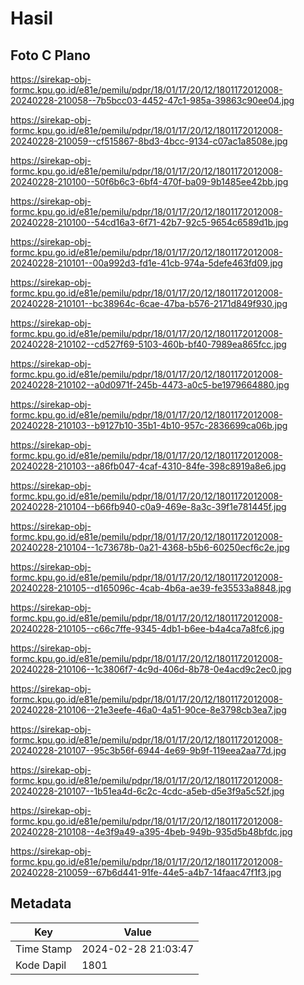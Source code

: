 # Hasil

## Foto C Plano

https://sirekap-obj-formc.kpu.go.id/e81e/pemilu/pdpr/18/01/17/20/12/1801172012008-20240228-210058--7b5bcc03-4452-47c1-985a-39863c90ee04.jpg

https://sirekap-obj-formc.kpu.go.id/e81e/pemilu/pdpr/18/01/17/20/12/1801172012008-20240228-210059--cf515867-8bd3-4bcc-9134-c07ac1a8508e.jpg

https://sirekap-obj-formc.kpu.go.id/e81e/pemilu/pdpr/18/01/17/20/12/1801172012008-20240228-210100--50f6b6c3-6bf4-470f-ba09-9b1485ee42bb.jpg

https://sirekap-obj-formc.kpu.go.id/e81e/pemilu/pdpr/18/01/17/20/12/1801172012008-20240228-210100--54cd16a3-6f71-42b7-92c5-9654c6589d1b.jpg

https://sirekap-obj-formc.kpu.go.id/e81e/pemilu/pdpr/18/01/17/20/12/1801172012008-20240228-210101--00a992d3-fd1e-41cb-974a-5defe463fd09.jpg

https://sirekap-obj-formc.kpu.go.id/e81e/pemilu/pdpr/18/01/17/20/12/1801172012008-20240228-210101--bc38964c-6cae-47ba-b576-2171d849f930.jpg

https://sirekap-obj-formc.kpu.go.id/e81e/pemilu/pdpr/18/01/17/20/12/1801172012008-20240228-210102--cd527f69-5103-460b-bf40-7989ea865fcc.jpg

https://sirekap-obj-formc.kpu.go.id/e81e/pemilu/pdpr/18/01/17/20/12/1801172012008-20240228-210102--a0d0971f-245b-4473-a0c5-be1979664880.jpg

https://sirekap-obj-formc.kpu.go.id/e81e/pemilu/pdpr/18/01/17/20/12/1801172012008-20240228-210103--b9127b10-35b1-4b10-957c-2836699ca06b.jpg

https://sirekap-obj-formc.kpu.go.id/e81e/pemilu/pdpr/18/01/17/20/12/1801172012008-20240228-210103--a86fb047-4caf-4310-84fe-398c8919a8e6.jpg

https://sirekap-obj-formc.kpu.go.id/e81e/pemilu/pdpr/18/01/17/20/12/1801172012008-20240228-210104--b66fb940-c0a9-469e-8a3c-39f1e781445f.jpg

https://sirekap-obj-formc.kpu.go.id/e81e/pemilu/pdpr/18/01/17/20/12/1801172012008-20240228-210104--1c73678b-0a21-4368-b5b6-60250ecf6c2e.jpg

https://sirekap-obj-formc.kpu.go.id/e81e/pemilu/pdpr/18/01/17/20/12/1801172012008-20240228-210105--d165096c-4cab-4b6a-ae39-fe35533a8848.jpg

https://sirekap-obj-formc.kpu.go.id/e81e/pemilu/pdpr/18/01/17/20/12/1801172012008-20240228-210105--c66c7ffe-9345-4db1-b6ee-b4a4ca7a8fc6.jpg

https://sirekap-obj-formc.kpu.go.id/e81e/pemilu/pdpr/18/01/17/20/12/1801172012008-20240228-210106--1c3806f7-4c9d-406d-8b78-0e4acd9c2ec0.jpg

https://sirekap-obj-formc.kpu.go.id/e81e/pemilu/pdpr/18/01/17/20/12/1801172012008-20240228-210106--21e3eefe-46a0-4a51-90ce-8e3798cb3ea7.jpg

https://sirekap-obj-formc.kpu.go.id/e81e/pemilu/pdpr/18/01/17/20/12/1801172012008-20240228-210107--95c3b56f-6944-4e69-9b9f-119eea2aa77d.jpg

https://sirekap-obj-formc.kpu.go.id/e81e/pemilu/pdpr/18/01/17/20/12/1801172012008-20240228-210107--1b51ea4d-6c2c-4cdc-a5eb-d5e3f9a5c52f.jpg

https://sirekap-obj-formc.kpu.go.id/e81e/pemilu/pdpr/18/01/17/20/12/1801172012008-20240228-210108--4e3f9a49-a395-4beb-949b-935d5b48bfdc.jpg

https://sirekap-obj-formc.kpu.go.id/e81e/pemilu/pdpr/18/01/17/20/12/1801172012008-20240228-210059--67b6d441-91fe-44e5-a4b7-14faac47f1f3.jpg


## Metadata

| Key        | Value               |
| ---------- | ------------------- |
| Time Stamp | 2024-02-28 21:03:47 |
| Kode Dapil | 1801                |



